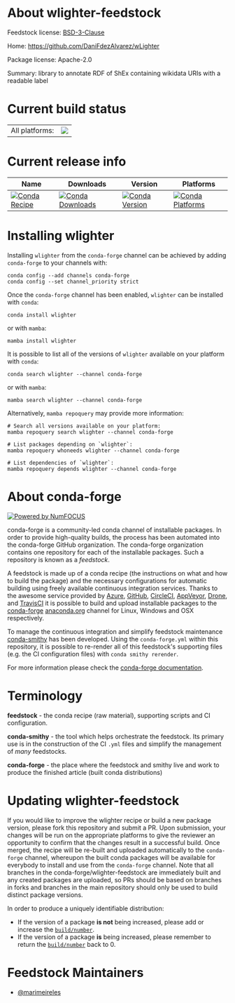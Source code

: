 About wlighter-feedstock
========================

Feedstock license: [BSD-3-Clause](https://github.com/conda-forge/wlighter-feedstock/blob/main/LICENSE.txt)

Home: https://github.com/DaniFdezAlvarez/wLighter

Package license: Apache-2.0

Summary: library to annotate RDF of ShEx containing wikidata URIs with a readable label

Current build status
====================


<table><tr><td>All platforms:</td>
    <td>
      <a href="https://dev.azure.com/conda-forge/feedstock-builds/_build/latest?definitionId=22500&branchName=main">
        <img src="https://dev.azure.com/conda-forge/feedstock-builds/_apis/build/status/wlighter-feedstock?branchName=main">
      </a>
    </td>
  </tr>
</table>

Current release info
====================

| Name | Downloads | Version | Platforms |
| --- | --- | --- | --- |
| [![Conda Recipe](https://img.shields.io/badge/recipe-wlighter-green.svg)](https://anaconda.org/conda-forge/wlighter) | [![Conda Downloads](https://img.shields.io/conda/dn/conda-forge/wlighter.svg)](https://anaconda.org/conda-forge/wlighter) | [![Conda Version](https://img.shields.io/conda/vn/conda-forge/wlighter.svg)](https://anaconda.org/conda-forge/wlighter) | [![Conda Platforms](https://img.shields.io/conda/pn/conda-forge/wlighter.svg)](https://anaconda.org/conda-forge/wlighter) |

Installing wlighter
===================

Installing `wlighter` from the `conda-forge` channel can be achieved by adding `conda-forge` to your channels with:

```
conda config --add channels conda-forge
conda config --set channel_priority strict
```

Once the `conda-forge` channel has been enabled, `wlighter` can be installed with `conda`:

```
conda install wlighter
```

or with `mamba`:

```
mamba install wlighter
```

It is possible to list all of the versions of `wlighter` available on your platform with `conda`:

```
conda search wlighter --channel conda-forge
```

or with `mamba`:

```
mamba search wlighter --channel conda-forge
```

Alternatively, `mamba repoquery` may provide more information:

```
# Search all versions available on your platform:
mamba repoquery search wlighter --channel conda-forge

# List packages depending on `wlighter`:
mamba repoquery whoneeds wlighter --channel conda-forge

# List dependencies of `wlighter`:
mamba repoquery depends wlighter --channel conda-forge
```


About conda-forge
=================

[![Powered by
NumFOCUS](https://img.shields.io/badge/powered%20by-NumFOCUS-orange.svg?style=flat&colorA=E1523D&colorB=007D8A)](https://numfocus.org)

conda-forge is a community-led conda channel of installable packages.
In order to provide high-quality builds, the process has been automated into the
conda-forge GitHub organization. The conda-forge organization contains one repository
for each of the installable packages. Such a repository is known as a *feedstock*.

A feedstock is made up of a conda recipe (the instructions on what and how to build
the package) and the necessary configurations for automatic building using freely
available continuous integration services. Thanks to the awesome service provided by
[Azure](https://azure.microsoft.com/en-us/services/devops/), [GitHub](https://github.com/),
[CircleCI](https://circleci.com/), [AppVeyor](https://www.appveyor.com/),
[Drone](https://cloud.drone.io/welcome), and [TravisCI](https://travis-ci.com/)
it is possible to build and upload installable packages to the
[conda-forge](https://anaconda.org/conda-forge) [anaconda.org](https://anaconda.org/)
channel for Linux, Windows and OSX respectively.

To manage the continuous integration and simplify feedstock maintenance
[conda-smithy](https://github.com/conda-forge/conda-smithy) has been developed.
Using the ``conda-forge.yml`` within this repository, it is possible to re-render all of
this feedstock's supporting files (e.g. the CI configuration files) with ``conda smithy rerender``.

For more information please check the [conda-forge documentation](https://conda-forge.org/docs/).

Terminology
===========

**feedstock** - the conda recipe (raw material), supporting scripts and CI configuration.

**conda-smithy** - the tool which helps orchestrate the feedstock.
                   Its primary use is in the construction of the CI ``.yml`` files
                   and simplify the management of *many* feedstocks.

**conda-forge** - the place where the feedstock and smithy live and work to
                  produce the finished article (built conda distributions)


Updating wlighter-feedstock
===========================

If you would like to improve the wlighter recipe or build a new
package version, please fork this repository and submit a PR. Upon submission,
your changes will be run on the appropriate platforms to give the reviewer an
opportunity to confirm that the changes result in a successful build. Once
merged, the recipe will be re-built and uploaded automatically to the
`conda-forge` channel, whereupon the built conda packages will be available for
everybody to install and use from the `conda-forge` channel.
Note that all branches in the conda-forge/wlighter-feedstock are
immediately built and any created packages are uploaded, so PRs should be based
on branches in forks and branches in the main repository should only be used to
build distinct package versions.

In order to produce a uniquely identifiable distribution:
 * If the version of a package **is not** being increased, please add or increase
   the [``build/number``](https://docs.conda.io/projects/conda-build/en/latest/resources/define-metadata.html#build-number-and-string).
 * If the version of a package **is** being increased, please remember to return
   the [``build/number``](https://docs.conda.io/projects/conda-build/en/latest/resources/define-metadata.html#build-number-and-string)
   back to 0.

Feedstock Maintainers
=====================

* [@marimeireles](https://github.com/marimeireles/)

